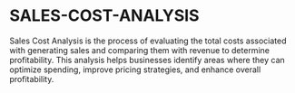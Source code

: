 # SALES-COST-ANALYSIS
Sales Cost Analysis is the process of evaluating the total costs associated with generating sales and comparing them with revenue to determine profitability. This analysis helps businesses identify areas where they can optimize spending, improve pricing strategies, and enhance overall profitability.
